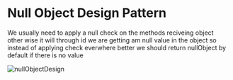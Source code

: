 # Null Object Design Pattern
We usually need to apply a null check on the methods reciveing object other wise it will through id we are getting am null value in the object 
so instead of applying check everwhere better we should return nullObject by default if there is no value

![nullObjectDesign](nullObjectDP.png)
